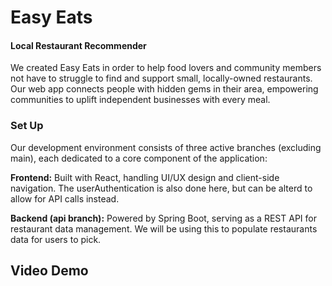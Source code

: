 # Easy Eats
#### Local Restaurant Recommender 
We created Easy Eats in order to help food lovers and community members not have to struggle to find and support small, locally-owned restaurants. Our web app connects people with hidden gems in their area, empowering communities to uplift independent businesses with every meal.

### Set Up 
Our development environment consists of three active branches (excluding main), each dedicated to a core component of the application:

**Frontend:** Built with React, handling UI/UX design and client-side navigation. The userAuthentication is also done here, but can be alterd to allow for API calls instead. 

**Backend (api branch):** Powered by Spring Boot, serving as a REST API for restaurant data management. We will be using this to populate restaurants data for users to pick. 

## Video Demo







